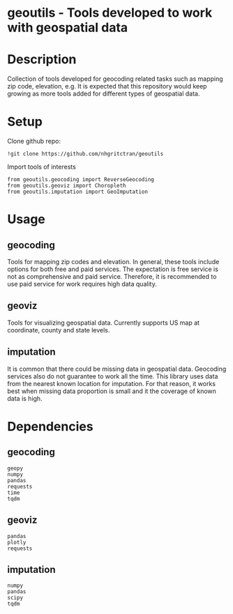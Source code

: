 # geoutils - Tools developed to work with geospatial data

# Description
Collection of tools developed for geocoding related tasks such as mapping zip code, elevation, e.g. It is expected that this repository would keep growing as more tools added for different types of geospatial data.

# Setup
Clone github repo:
```angular2html
!git clone https://github.com/nhgritctran/geoutils
```
Import tools of interests
````angular2html
from geoutils.geocoding import ReverseGeocoding
from geoutils.geoviz import Choropleth
from geoutils.imputation import GeoImputation
````

# Usage
## geocoding
Tools for mapping zip codes and elevation. In general, these tools include options for both free and paid services. The expectation is free service is not as comprehensive and paid service. Therefore, it is recommended to use paid service for work requires high data quality.

## geoviz
Tools for visualizing geospatial data. Currently supports US map at coordinate, county and state levels.

## imputation
It is common that there could be missing data in geospatial data. Geocoding services also do not guarantee to work all the time. This library uses data from the nearest known location for imputation. For that reason, it works best when missing data proportion is small and it the coverage of known data is high.

# Dependencies
## geocoding
```angular2html
geopy
numpy
pandas
requests
time
tqdm
```

## geoviz
```angular2html
pandas
plotly
requests
```

## imputation
```angular2html
numpy
pandas
scipy
tqdm
```